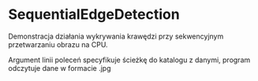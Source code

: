 # SequentialEdgeDetection

Demonstracja działania wykrywania krawędzi przy sekwencyjnym przetwarzaniu obrazu na CPU.

Argument linii poleceń specyfikuje ścieżkę do katalogu z danymi, program odczytuje dane w formacie .jpg
